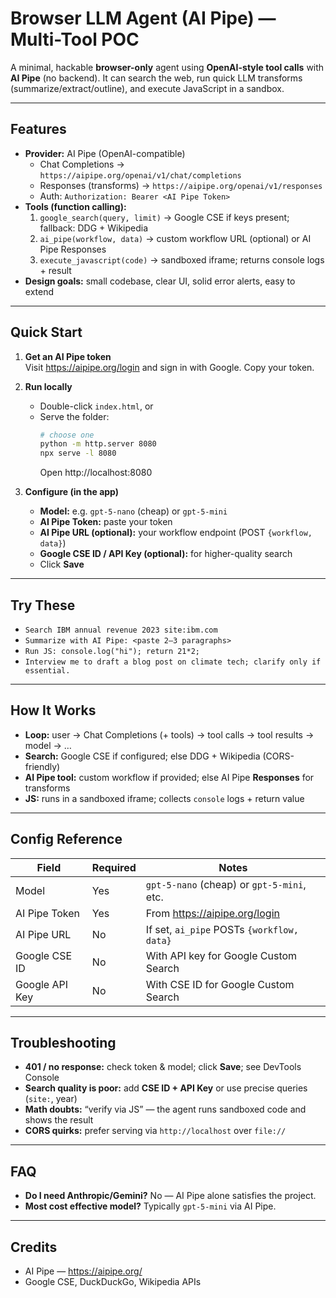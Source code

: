 # Browser LLM Agent (AI Pipe) — Multi-Tool POC

A minimal, hackable **browser-only** agent using **OpenAI-style tool calls** with **AI Pipe** (no backend).
It can search the web, run quick LLM transforms (summarize/extract/outline), and execute JavaScript in a sandbox.

---

## Features

- **Provider:** AI Pipe (OpenAI-compatible)
  - Chat Completions → `https://aipipe.org/openai/v1/chat/completions`
  - Responses (transforms) → `https://aipipe.org/openai/v1/responses`
  - Auth: `Authorization: Bearer <AI Pipe Token>`
- **Tools (function calling):**
  1) `google_search(query, limit)` → Google CSE if keys present; fallback: DDG + Wikipedia  
  2) `ai_pipe(workflow, data)` → custom workflow URL (optional) or AI Pipe Responses  
  3) `execute_javascript(code)` → sandboxed iframe; returns console logs + result
- **Design goals:** small codebase, clear UI, solid error alerts, easy to extend

---

## Quick Start

1. **Get an AI Pipe token**  
   Visit https://aipipe.org/login and sign in with Google. Copy your token.

2. **Run locally**  
   - Double-click `index.html`, or
   - Serve the folder:
     ```bash
     # choose one
     python -m http.server 8080
     npx serve -l 8080
     ```
     Open http://localhost:8080

3. **Configure (in the app)**  
   - **Model:** e.g. `gpt-5-nano` (cheap) or `gpt-5-mini`  
   - **AI Pipe Token:** paste your token  
   - **AI Pipe URL (optional):** your workflow endpoint (POST `{workflow, data}`)  
   - **Google CSE ID / API Key (optional):** for higher-quality search  
   - Click **Save**

---

## Try These

- `Search IBM annual revenue 2023 site:ibm.com`
- `Summarize with AI Pipe: <paste 2–3 paragraphs>`
- `Run JS: console.log("hi"); return 21*2;`
- `Interview me to draft a blog post on climate tech; clarify only if essential.`

---

## How It Works

- **Loop:** user → Chat Completions (+ tools) → tool calls → tool results → model → …  
- **Search:** Google CSE if configured; else DDG + Wikipedia (CORS-friendly)  
- **AI Pipe tool:** custom workflow if provided; else AI Pipe **Responses** for transforms  
- **JS:** runs in a sandboxed iframe; collects `console` logs + return value

---

## Config Reference

| Field           | Required | Notes                                           |
|-----------------|----------|-------------------------------------------------|
| Model           | Yes      | `gpt-5-nano` (cheap) or `gpt-5-mini`, etc.  |
| AI Pipe Token   | Yes      | From https://aipipe.org/login                   |
| AI Pipe URL     | No       | If set, `ai_pipe` POSTs `{workflow, data}`     |
| Google CSE ID   | No       | With API key for Google Custom Search           |
| Google API Key  | No       | With CSE ID for Google Custom Search            |

---

## Troubleshooting

- **401 / no response:** check token & model; click **Save**; see DevTools Console  
- **Search quality is poor:** add **CSE ID + API Key** or use precise queries (`site:`, year)  
- **Math doubts:** “verify via JS” — the agent runs sandboxed code and shows the result  
- **CORS quirks:** prefer serving via `http://localhost` over `file://`

---

## FAQ

- **Do I need Anthropic/Gemini?** No — AI Pipe alone satisfies the project.  
- **Most cost effective model?** Typically `gpt-5-mini` via AI Pipe.

---

## Credits

- AI Pipe — https://aipipe.org/  
- Google CSE, DuckDuckGo, Wikipedia APIs
